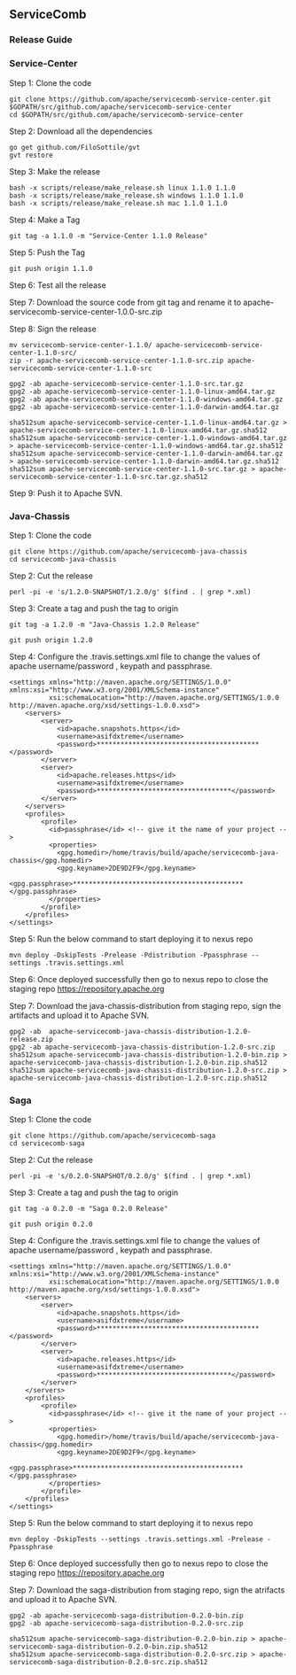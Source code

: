 ## ServiceComb

### Release Guide

### Service-Center

Step 1: Clone the code

```
git clone https://github.com/apache/servicecomb-service-center.git $GOPATH/src/github.com/apache/servicecomb-service-center
cd $GOPATH/src/github.com/apache/servicecomb-service-center
```

Step 2: Download all the dependencies

```
go get github.com/FiloSottile/gvt
gvt restore
```

Step 3: Make the release

```
bash -x scripts/release/make_release.sh linux 1.1.0 1.1.0
bash -x scripts/release/make_release.sh windows 1.1.0 1.1.0
bash -x scripts/release/make_release.sh mac 1.1.0 1.1.0
```

Step 4: Make a Tag
```
git tag -a 1.1.0 -m "Service-Center 1.1.0 Release"
```

Step 5: Push the Tag
```
git push origin 1.1.0
```

Step 6: Test all the release

Step 7: Download the source code from git tag and rename it to apache-servicecomb-service-center-1.0.0-src.zip  
  
Step 8: Sign the release  
```
mv servicecomb-service-center-1.1.0/ apache-servicecomb-service-center-1.1.0-src/
zip -r apache-servicecomb-service-center-1.1.0-src.zip apache-servicecomb-service-center-1.1.0-src

gpg2 -ab apache-servicecomb-service-center-1.1.0-src.tar.gz 
gpg2 -ab apache-servicecomb-service-center-1.1.0-linux-amd64.tar.gz 
gpg2 -ab apache-servicecomb-service-center-1.1.0-windows-amd64.tar.gz 
gpg2 -ab apache-servicecomb-service-center-1.1.0-darwin-amd64.tar.gz 

sha512sum apache-servicecomb-service-center-1.1.0-linux-amd64.tar.gz > apache-servicecomb-service-center-1.1.0-linux-amd64.tar.gz.sha512
sha512sum apache-servicecomb-service-center-1.1.0-windows-amd64.tar.gz > apache-servicecomb-service-center-1.1.0-windows-amd64.tar.gz.sha512
sha512sum apache-servicecomb-service-center-1.1.0-darwin-amd64.tar.gz > apache-servicecomb-service-center-1.1.0-darwin-amd64.tar.gz.sha512
sha512sum apache-servicecomb-service-center-1.1.0-src.tar.gz > apache-servicecomb-service-center-1.1.0-src.tar.gz.sha512
```
Step 9: Push it to Apache SVN.

### Java-Chassis

Step 1: Clone the code
```
git clone https://github.com/apache/servicecomb-java-chassis
cd servicecomb-java-chassis
```

Step 2: Cut the release

```
perl -pi -e 's/1.2.0-SNAPSHOT/1.2.0/g' $(find . | grep *.xml)
```

Step 3: Create a tag and push the tag to origin

```
git tag -a 1.2.0 -m "Java-Chassis 1.2.0 Release"

git push origin 1.2.0
```

Step 4: Configure the .travis.settings.xml file to change the values of apache username/password , keypath and passphrase.
```
<settings xmlns="http://maven.apache.org/SETTINGS/1.0.0" xmlns:xsi="http://www.w3.org/2001/XMLSchema-instance"
          xsi:schemaLocation="http://maven.apache.org/SETTINGS/1.0.0 http://maven.apache.org/xsd/settings-1.0.0.xsd">
    <servers>
        <server>
            <id>apache.snapshots.https</id>
            <username>asifdxtreme</username>
            <password>*****************************************</password>
        </server>
        <server>
            <id>apache.releases.https</id>
            <username>asifdxtreme</username>
            <password>**********************************</password>
        </server>
    </servers>
    <profiles>
        <profile>
          <id>passphrase</id> <!-- give it the name of your project -->
          <properties>
            <gpg.homedir>/home/travis/build/apache/servicecomb-java-chassis</gpg.homedir>
            <gpg.keyname>2DE9D2F9</gpg.keyname>
            <gpg.passphrase>*******************************************</gpg.passphrase>
          </properties>
        </profile>
    </profiles>          
</settings>
```

Step 5: Run the below command to start deploying it to nexus repo
```
mvn deploy -DskipTests -Prelease -Pdistribution -Ppassphrase --settings .travis.settings.xml
```

Step 6: Once deployed successfully then go to nexus repo to close the staging repo https://repository.apache.org 

Step 7: Download the java-chassis-distribution from staging repo, sign the artifacts and upload it to Apache SVN. 
```
gpg2 -ab  apache-servicecomb-java-chassis-distribution-1.2.0-release.zip
gpg2 -ab apache-servicecomb-java-chassis-distribution-1.2.0-src.zip
sha512sum apache-servicecomb-java-chassis-distribution-1.2.0-bin.zip > apache-servicecomb-java-chassis-distribution-1.2.0-bin.zip.sha512
sha512sum apache-servicecomb-java-chassis-distribution-1.2.0-src.zip > apache-servicecomb-java-chassis-distribution-1.2.0-src.zip.sha512
```

### Saga

Step 1: Clone the code
```
git clone https://github.com/apache/servicecomb-saga
cd servicecomb-saga
```

Step 2: Cut the release

```
perl -pi -e 's/0.2.0-SNAPSHOT/0.2.0/g' $(find . | grep *.xml)
```

Step 3: Create a tag and push the tag to origin

```
git tag -a 0.2.0 -m "Saga 0.2.0 Release"

git push origin 0.2.0
```

Step 4: Configure the .travis.settings.xml file to change the values of apache username/password , keypath and passphrase.
```
<settings xmlns="http://maven.apache.org/SETTINGS/1.0.0" xmlns:xsi="http://www.w3.org/2001/XMLSchema-instance"
          xsi:schemaLocation="http://maven.apache.org/SETTINGS/1.0.0 http://maven.apache.org/xsd/settings-1.0.0.xsd">
    <servers>
        <server>
            <id>apache.snapshots.https</id>
            <username>asifdxtreme</username>
            <password>*****************************************</password>
        </server>
        <server>
            <id>apache.releases.https</id>
            <username>asifdxtreme</username>
            <password>**********************************</password>
        </server>
    </servers>
    <profiles>
        <profile>
          <id>passphrase</id> <!-- give it the name of your project -->
          <properties>
            <gpg.homedir>/home/travis/build/apache/servicecomb-java-chassis</gpg.homedir>
            <gpg.keyname>2DE9D2F9</gpg.keyname>
            <gpg.passphrase>*******************************************</gpg.passphrase>
          </properties>
        </profile>
    </profiles>          
</settings>
```

Step 5: Run the below command to start deploying it to nexus repo
```
mvn deploy -DskipTests --settings .travis.settings.xml -Prelease -Ppassphrase
```

Step 6: Once deployed successfully then go to nexus repo to close the staging repo https://repository.apache.org 

Step 7: Download the saga-distribution from staging repo, sign the atrifacts and upload it to Apache SVN. 
```
gpg2 -ab apache-servicecomb-saga-distribution-0.2.0-bin.zip
gpg2 -ab apache-servicecomb-saga-distribution-0.2.0-src.zip

sha512sum apache-servicecomb-saga-distribution-0.2.0-bin.zip > apache-servicecomb-saga-distribution-0.2.0-bin.zip.sha512
sha512sum apache-servicecomb-saga-distribution-0.2.0-src.zip > apache-servicecomb-saga-distribution-0.2.0-src.zip.sha512
```

